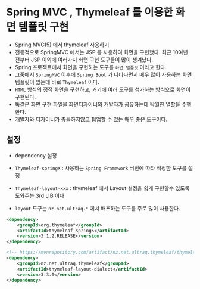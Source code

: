 # Spring MVC , Thymeleaf 를 이용한 화면 템플릿 구현
- Spring MVC(5) 에서 thymeleaf 사용하기
- 전통적으로 SpringMVC 에서는 JSP 를 사용하여 화면을 구현했다.
		최근 10여년 전부터 JSP 이외에 여러가지 화면 구현 도구들이 많이 생겨났다.
- Spring 프로젝트에서 화면을 구현하는 도구를 `화면 템플릿` 이라고 한다.
- 그중에서 `SpringMVC` 이후에 `Spring Boot` 가 나타나면서 매우 많이 사용하는 화면 템플릿이 있는데
		바로 `Thymeleaf` 이다.
- `HTML` 방식의 정적 화면을 구현하고, 거기에 여러 도구를 첨가하는 방식으로 화면이 구현된다.
- 똑같은 화면 구현 파일을 화면디자이너와 개발자가 공유하는데 탁월한 열할을 수행한다.
- 개발자와 디자이너가 충돌하지않고 협업할 수 있는 매우 좋은 도구이다.

## 설정
- dependency 설정
- `Thymeleaf-springX` : 사용하는 `Spring Framework` 버전에 따라 적정한 도구를 설정
- `Thymeleaf-layout-xxx` : thymeleaf 에서 Layout 설정을 쉽게 구현할수 있도록 도와주는 3rd LIB 이다

- `layout` 도구는 `nz.net.ultraq.*` 에서 배포하는 도구를 주로 많이 사용한다.


```XML
<dependency>
	<groupId>org.thymeleaf</groupId>
	<artifactId>thymeleaf-spring5</artifactId>
	<version>3.1.2.RELEASE</version>
</dependency>

<!-- https://mvnrepository.com/artifact/nz.net.ultraq.thymeleaf/thymeleaf-layout-dialect -->
<dependency>
	<groupId>nz.net.ultraq.thymeleaf</groupId>
	<artifactId>thymeleaf-layout-dialect</artifactId>
	<version>3.3.0</version>
</dependency>
```
